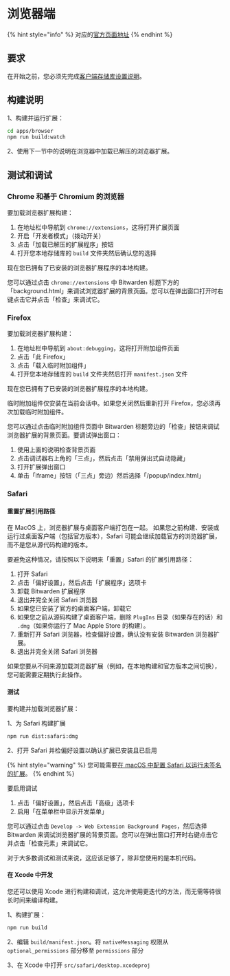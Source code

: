 # 浏览器端

{% hint style="info" %}
对应的[官方页面地址](https://contributing.bitwarden.com/getting-started/clients/browser/)
{% endhint %}

## 要求 <a href="#requirements" id="requirements"></a>

在开始之前，您必须先完成[客户端存储库设置说明](../)。

## 构建说明 <a href="#build-instructions" id="build-instructions"></a>

1、构建并运行扩展：

```bash
cd apps/browser
npm run build:watch
```

2、使用下一节中的说明在浏览器中加载已解压的浏览器扩展。

## 测试和调试 <a href="#testing-and-debugging" id="testing-and-debugging"></a>

### Chrome 和基于 Chromium 的浏览器 <a href="#chrome-and-chromium-based-browsers" id="chrome-and-chromium-based-browsers"></a>

要加载浏览器扩展构建：

1. 在地址栏中导航到 `chrome://extensions`，这将打开扩展页面
2. 开启「开发者模式」（拨动开关）
3. 点击「加载已解压的扩展程序」按钮
4. 打开您本地存储库的 `build` 文件夹然后确认您的选择

现在您已拥有了已安装的浏览器扩展程序的本地构建。

您可以通过点击 `chrome://extensions` 中 Bitwarden 标题下方的「background.html」来调试浏览器扩展的背景页面。您可以在弹出窗口打开时右键点击它并点击「检查」来调试它。

### Firefox

要加载浏览器扩展构建：

1. 在地址栏中导航到 `about:debugging`，这将打开附加组件页面
2. 点击「此 Firefox」
3. 点击「载入临时附加组件」
4. 打开您本地存储库的 `build` 文件夹然后打开 `manifest.json` 文件

现在您已拥有了已安装的浏览器扩展程序的本地构建。

临时附加组件仅安装在当前会话中。如果您关闭然后重新打开 Firefox，您必须再次加载临时附加组件。

您可以通过点击临时附加组件页面中 Bitwarden 标题旁边的「检查」按钮来调试浏览器扩展的背景页面。要调试弹出窗口：

1. 使用上面的说明检查背景页面
2. 点击调试器右上角的「三点」，然后点击「禁用弹出式自动隐藏」
3. 打开扩展弹出窗口
4. 单击「iframe」按钮（「三点」旁边）然后选择「/popup/index.html」

### Safari

#### 重置扩展引用路径 <a href="#resetting-the-extension-reference-paths" id="resetting-the-extension-reference-paths"></a>

在 MacOS 上，浏览器扩展与桌面客户端打包在一起。 如果您之前构建、安装或运行过桌面客户端（包括官方版本），Safari 可能会继续加载官方的浏览器扩展，而不是您从源代码构建的版本。

要避免这种情况，请按照以下说明来「重置」Safari 的扩展引用路径：

1. 打开 Safari
2. 点击「偏好设置」，然后点击「扩展程序」选项卡
3. 卸载 Bitwarden 扩展程序
4. 退出并完全关闭 Safari 浏览器
5. 如果您已安装了官方的桌面客户端，卸载它
6. 如果您之前从源码构建了桌面客户端，删除 `PlugIns` 目录（如果存在的话）和 `.dmg`（如果你运行了 Mac Apple Store 的构建）。
7. 重新打开 Safari 浏览器，检查偏好设置，确认没有安装 Bitwarden 浏览器扩展。
8. 退出并完全关闭 Safari 浏览器

如果您要从不同来源加载浏览器扩展（例如，在本地构建和官方版本之间切换），您可能需要定期执行此操作。

#### 测试 <a href="#testing" id="testing"></a>

要构建并加载浏览器扩展：

1、为 Safari 构建扩展

```bash
npm run dist:safari:dmg
```

2、打开 Safari 并检偏好设置以确认扩展已安装且已启用

{% hint style="warning" %}
您可能需要[在 macOS 中配置 Safari 以运行未签名的扩展](https://developer.apple.com/documentation/safariservices/safari\_web\_extensions/running\_your\_safari\_web\_extension#3744467)。
{% endhint %}

要启用调试

1. 点击「偏好设置」，然后点击「高级」选项卡
2. 启用「在菜单栏中显示开发菜单」

您可以通过点击 `Develop -> Web Extension Background Pages`，然后选择 Bitwarden 来调试浏览器扩展的背景页面。您可以在弹出窗口打开时右键点击它并点击「检查元素」来调试它。

对于大多数调试和测试来说，这应该足够了，除非您使用的是本机代码。

#### 在 Xcode 中开发 <a href="#developing-in-xcode" id="developing-in-xcode"></a>

您还可以使用 Xcode 进行构建和调试，这允许使用更迭代的方法，而无需等待很长时间来编译构建。

1、构建扩展：

```bash
npm run build
```

2、编辑 `build/manifest.json`。将 `nativeMessaging` 权限从 `optional_permissions` 部分移至 `permissions` 部分

3、在 Xcode 中打开 `src/safari/desktop.xcodeproj`
